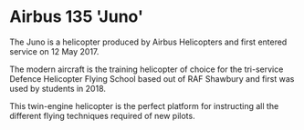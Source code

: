 # Airbus 135 'Juno'

The Juno is a helicopter produced by Airbus Helicopters and first entered service on 12 May 2017.

The modern aircraft is the training helicopter of choice for the tri-service Defence Helicopter Flying School based out of RAF Shawbury and first was used by students in 2018.

This twin-engine helicopter is the perfect platform for instructing all the different flying techniques required of new pilots.
